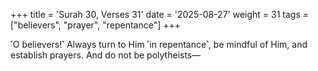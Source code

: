 +++
title = 'Surah 30, Verses 31'
date = '2025-08-27'
weight = 31
tags = ["believers", "prayer", "repentance"]
+++

˹O believers!˺ Always turn to Him ˹in repentance˺, be mindful of Him, and establish prayers. And do not be polytheists—